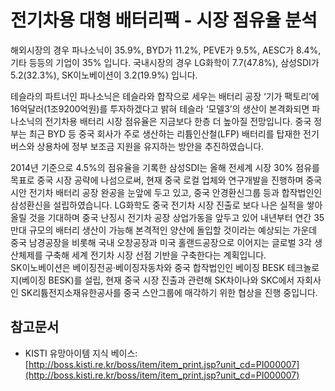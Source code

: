 # 전기차용 대형 배터리팩 - 시장 점유율 분석

해외시장의 경우 파나소닉이 35.9%, BYD가 11.2%, PEVE가 9.5%, AESC가 8.4%, 기타 등등의 기업이 35% 입니다.
국내시장의 경우 LG화학이 7.7(47.8%), 삼성SDI가 5.2(32.3%), SK이노베이션이 3.2(19.9%) 입니다.

테슬라의 파트너인 파나소닉은 테슬라와 합작으로 세우는 배터리 공장 ‘기가 팩토리’에 16억달러(1조9200억원)를 투자하겠다고
밝혀 테슬라 ‘모델3’의 생산이 본격화되면 파나소닉의 전기차용 배터리 시장 점유율은 지금보다 한층 더 높아질 전망입니다.
중국 정부는 최근 BYD 등 중국 회사가 주로 생산하는 리튬인산철(LFP) 배터리를 탑재한 전기버스와 상용차에 정부 보조금
지원을 유지하는 방안을 추진하였습니다.

2014년 기준으로 4.5%의 점유율을 기록한 삼성SDI는 올해 전세계 시장 30% 점유를 목표로 중국 시장 공략에 나섬으로써,
현재 중국 로컬 업체와 연구개발을 진행하며 중국 시안 전기차 배터리 공장 완공을 눈앞에 두고 있고, 중국 안경환신그룹 등과
합작법인인 삼성환신을 설립하였습니다. LG화학도 중국 전기차 시장 진출로 보다 나은 실적을 쌓아올릴 것을 기대하며 중국 난징시 전기차 공장 상업가동을 앞두고 있어
내년부터 연간 35만대 규모의 배터리 생산이 가능해 본격적인 양산에 돌입할 것이라는 예상되는 가운데 중국 남경공장을 비롯해
국내 오창공장과 미국 홀랜드공장으로 이어지는 글로벌 3각 생산체제를 구축해 세계 전기차 시장 선점 기반을 구축한다는 계획입니다.  
SK이노베이션은 베이징전공·베이징자동차와 중국 합작법인인 베이징 BESK 테크놀로지(베이징 BESK)를 설립, 현재 중국 시장
진출과 관련해 SK차이나와 SKC에서 자회사인 SK리튬전지소재유한공사를 중국 스안그룹에 매각하기 위한 협상을 진행 중입니다.


## 참고문서
- KISTI 유망아이템 지식 베이스: [http://boss.kisti.re.kr/boss/item/item_print.jsp?unit_cd=PI000007](http://boss.kisti.re.kr/boss/item/item_print.jsp?unit_cd=PI000007)
